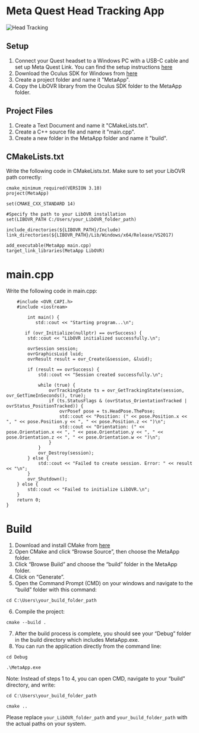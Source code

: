 # Meta Quest Head Tracking App
![Head Tracking](https://github.com/Mohammad-Elahi/Meta-Quest-Head-Tracking-App/assets/93424032/9201989b-c155-4892-95e6-50cbdd64b1f3)


## Setup
1. Connect your Quest headset to a Windows PC with a USB-C cable and set up Meta Quest Link. You can find the setup instructions [here](https://www.meta.com/en-gb/help/quest/articles/headsets-and-accessories/oculus-link/set-up-link/)
2. Download the Oculus SDK for Windows from [here](https://developer.oculus.com/downloads/package/oculus-sdk-for-windows/)
3. Create a project folder and name it "MetaApp".  
4. Copy the LibOVR library from the Oculus SDK folder to the MetaApp folder.

## Project Files
1. Create a Text Document and name it "CMakeLists.txt".
2. Create a C++ source file and name it "main.cpp".
3. Create a new folder in the MetaApp folder and name it "build".

   
## CMakeLists.txt
Write the following code in CMakeLists.txt. Make sure to set your LibOVR path correctly:
```
cmake_minimum_required(VERSION 3.10)
project(MetaApp)

set(CMAKE_CXX_STANDARD 14)
            
#Specify the path to your LibOVR installation
set(LIBOVR_PATH C:/Users/your_LibOVR_folder_path)

include_directories(${LIBOVR_PATH}/Include)
link_directories(${LIBOVR_PATH}/Lib/Windows/x64/Release/VS2017)

add_executable(MetaApp main.cpp)
target_link_libraries(MetaApp LibOVR)
```

# main.cpp
Write the following code in main.cpp:

```
    #include <OVR_CAPI.h>
    #include <iostream>
    
        int main() {
           std::cout << "Starting program...\n";

       if (ovr_Initialize(nullptr) == ovrSuccess) {
        std::cout << "LibOVR initialized successfully.\n";

        ovrSession session;
        ovrGraphicsLuid luid;
        ovrResult result = ovr_Create(&session, &luid);

        if (result == ovrSuccess) {
            std::cout << "Session created successfully.\n";

            while (true) {
                ovrTrackingState ts = ovr_GetTrackingState(session, ovr_GetTimeInSeconds(), true);
                if (ts.StatusFlags & (ovrStatus_OrientationTracked | ovrStatus_PositionTracked)) {
                    ovrPosef pose = ts.HeadPose.ThePose;
                    std::cout << "Position: (" << pose.Position.x << ", " << pose.Position.y << ", " << pose.Position.z << ")\n";
                    std::cout << "Orientation: (" << pose.Orientation.x << ", " << pose.Orientation.y << ", " << pose.Orientation.z << ", " << pose.Orientation.w << ")\n";
                }
            }
            ovr_Destroy(session);
        } else {
            std::cout << "Failed to create session. Error: " << result << "\n";
        }
        ovr_Shutdown();
    } else {
        std::cout << "Failed to initialize LibOVR.\n";
    }
    return 0;
}
```
# Build
1. Download and install CMake from [here](https://cmake.org/download/)
2. Open CMake and click “Browse Source”, then choose the MetaApp folder.
3. Click “Browse Build” and choose the “build” folder in the MetaApp folder.
4. Click on “Generate”.
5. Open the Command Prompt (CMD) on your windows and navigate to the “build” folder with this command:
```
cd C:\Users\your_build_folder_path
```
6. Compile the project:
```
cmake --build .
```
7. After the build process is complete, you should see your “Debug” folder in the build directory which includes MetaApp.exe.
8. You can run the application directly from the command line:
```
cd Debug
```
```
.\MetaApp.exe
```
Note: Instead of steps 1 to 4, you can open CMD, navigate to your “build” directory, and write:
```
cd C:\Users\your_build_folder_path
```
```
cmake ..
```

Please replace `your_LibOVR_folder_path` and `your_build_folder_path` with the actual paths on your system.
